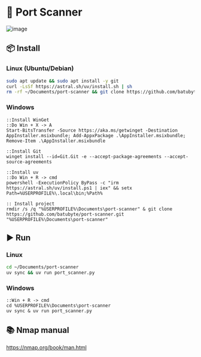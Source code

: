# 🛜 Port Scanner
![image](https://github.com/user-attachments/assets/32276a99-882b-473a-b707-bd03625a8e03)

## 📦 Install
### Linux (Ubuntu/Debian)
```bash
sudo apt update && sudo apt install -y git
curl -LsSf https://astral.sh/uv/install.sh | sh
rm -rf ~/Documents/port-scanner && git clone https://github.com/batubyte/port-scanner.git ~/Documents/port-scanner
```
### Windows
```batch
::Install WinGet
::Do Win + X -> A
Start-BitsTransfer -Source https://aka.ms/getwinget -Destination AppInstaller.msixbundle; Add-AppxPackage .\AppInstaller.msixbundle; Remove-Item .\AppInstaller.msixbundle

::Install Git
winget install --id=Git.Git -e --accept-package-agreements --accept-source-agreements

::Install uv
::Do Win + R -> cmd
powershell -ExecutionPolicy ByPass -c "irm https://astral.sh/uv/install.ps1 | iex" && setx Path=%USERPROFILE%\.local\bin;%Path%

:: Install project
rmdir /s /q "%USERPROFILE%\Documents\port-scanner" & git clone https://github.com/batubyte/port-scanner.git "%USERPROFILE%\Documents\port-scanner"
```

## ▶️ Run
### Linux
```bash
cd ~/Documents/port-scanner
uv sync && uv run port_scanner.py
```
### Windows
```batch
::Win + R -> cmd
cd %USERPROFILE%\Documents\port-scanner
uv sync & uv run port_scanner.py
```

## 📚 Nmap manual
https://nmap.org/book/man.html
